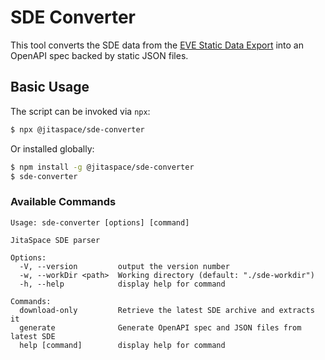 # SDE Converter

This tool converts the SDE data from the [EVE Static Data Export](https://developers.eveonline.com/resource/resources) into an OpenAPI spec backed by static JSON files.

## Basic Usage

The script can be invoked via `npx`:
```bash
$ npx @jitaspace/sde-converter
```

Or installed globally:
```bash
$ npm install -g @jitaspace/sde-converter
$ sde-converter
```

### Available Commands

```
Usage: sde-converter [options] [command]

JitaSpace SDE parser

Options:
  -V, --version         output the version number
  -w, --workDir <path>  Working directory (default: "./sde-workdir")
  -h, --help            display help for command

Commands:
  download-only         Retrieve the latest SDE archive and extracts it
  generate              Generate OpenAPI spec and JSON files from latest SDE
  help [command]        display help for command
```
